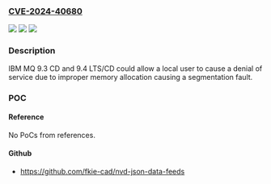 ### [CVE-2024-40680](https://cve.mitre.org/cgi-bin/cvename.cgi?name=CVE-2024-40680)
![](https://img.shields.io/static/v1?label=Product&message=MQ&color=blue)
![](https://img.shields.io/static/v1?label=Version&message=%3D%209.3%20CD%2C%209.4%20LTS%2C%209.4%20CD%20&color=brighgreen)
![](https://img.shields.io/static/v1?label=Vulnerability&message=CWE-789%20Uncontrolled%20Memory%20Allocation&color=brighgreen)

### Description

IBM MQ 9.3 CD and 9.4 LTS/CD could allow a local user to cause a denial of service due to improper memory allocation causing a segmentation fault.

### POC

#### Reference
No PoCs from references.

#### Github
- https://github.com/fkie-cad/nvd-json-data-feeds

